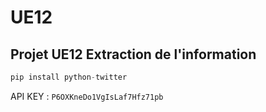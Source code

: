 # UE12
## Projet UE12 Extraction de l'information

```python
pip install python-twitter
``` 

API KEY : ``` P6OXKneDo1VgIsLaf7Hfz71pb ```